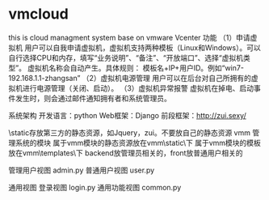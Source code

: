 # vmcloud
this is cloud managment system base on vmware  Vcenter
功能
（1）申请虚拟机
用户可以自我申请虚拟机，虚拟机支持两种模板（Linux和Windows）。可以自行选择CPU和内存，填写“业务说明”、“备注”、“开放端口”、选择“虚拟机类型”。
虚拟机名称会自动产生。具体规则：
模板名+IP+用户ID。例如“win7-192.168.1.1-zhangsan”
（2）虚拟机电源管理
用户可以在后台对自己所拥有的虚拟机进行电源管理（关闭、启动）。
（3）虚拟机异常报警
虚拟机在掉电、启动事件发生时，则会通过邮件通知拥有者和系统管理员。

系统架构
开发语言：python
Web框架：Django
前段框架：http://zui.sexy/


\static存放第三方的静态资源，如Jquery，zui。不要放自己的静态资源
vmm 管理系统的模块
 属于vmm模块的静态资源放在vmm\static\下
 属于vmm模块的模板放在vmm\templates\下  backend放管理员相关的，front放普通用户相关的

管理用户视图
    admin.py
普通用户视图
    user.py

通用视图
    登录视图
        login.py
    通用功能视图
        common.py






